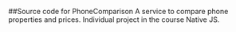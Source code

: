 ##Source code for PhoneComparison
A service to compare phone properties and prices.
Individual project in the course Native JS.
